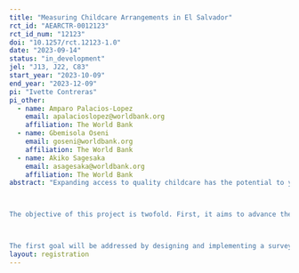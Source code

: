 ```yaml
---
title: "Measuring Childcare Arrangements in El Salvador"
rct_id: "AEARCTR-0012123"
rct_id_num: "12123"
doi: "10.1257/rct.12123-1.0"
date: "2023-09-14"
status: "in_development"
jel: "J13, J22, C83"
start_year: "2023-10-09"
end_year: "2023-12-09"
pi: "Ivette Contreras"
pi_other:
  - name: Amparo Palacios-Lopez
    email: apalacioslopez@worldbank.org
    affiliation: The World Bank
  - name: Gbemisola Oseni
    email: goseni@worldbank.org
    affiliation: The World Bank
  - name: Akiko Sagesaka
    email: asagesaka@worldbank.org
    affiliation: The World Bank
abstract: "Expanding access to quality childcare has the potential to yield multi-generational impacts by improving parents’ economic empowerment, child outcomes, family welfare, business productivity and overall economic growth. However, there is very limited data on childcare available and guidelines on how to collect it across low- and middle-income countries, particu¬larly for children below age 3, and this limits the possible assessment of access of childcare services in developing countries. 

The objective of this project is twofold. First, it aims to advance the understanding of how to obtain better measures of childcare arrangements in developing countries using household surveys, including those informal childcare arrangements that can be overlooked but are crucial to families. Second, it will explore parents’ preferences on childcare services’ attributes. 

The first goal will be addressed by designing and implementing a survey experiment to compare different methods to collect information on household surveys. The evidence on parents’ preferences on childcare services attributes will be obtained from a discrete choice experiment inspired in Datta (2019)."
layout: registration
---
```


